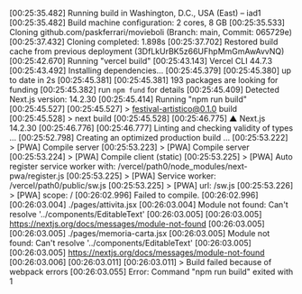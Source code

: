 [00:25:35.482] Running build in Washington, D.C., USA (East) – iad1
[00:25:35.482] Build machine configuration: 2 cores, 8 GB
[00:25:35.533] Cloning github.com/paskferrari/movieboli (Branch: main, Commit: 065729e)
[00:25:37.432] Cloning completed: 1.898s
[00:25:37.702] Restored build cache from previous deployment (3DfLkUrBK5z66UFhpMmGmAwAvvNQ)
[00:25:42.670] Running "vercel build"
[00:25:43.143] Vercel CLI 44.7.3
[00:25:43.492] Installing dependencies...
[00:25:45.379] 
[00:25:45.380] up to date in 2s
[00:25:45.381] 
[00:25:45.381] 193 packages are looking for funding
[00:25:45.382]   run `npm fund` for details
[00:25:45.409] Detected Next.js version: 14.2.30
[00:25:45.414] Running "npm run build"
[00:25:45.527] 
[00:25:45.527] > festival-artistico@0.1.0 build
[00:25:45.528] > next build
[00:25:45.528] 
[00:25:46.775]   ▲ Next.js 14.2.30
[00:25:46.776] 
[00:25:46.777]    Linting and checking validity of types ...
[00:25:52.798]    Creating an optimized production build ...
[00:25:53.222] > [PWA] Compile server
[00:25:53.223] > [PWA] Compile server
[00:25:53.224] > [PWA] Compile client (static)
[00:25:53.225] > [PWA] Auto register service worker with: /vercel/path0/node_modules/next-pwa/register.js
[00:25:53.225] > [PWA] Service worker: /vercel/path0/public/sw.js
[00:25:53.225] > [PWA]   url: /sw.js
[00:25:53.226] > [PWA]   scope: /
[00:26:02.996] Failed to compile.
[00:26:02.996] 
[00:26:03.004] ./pages/attivita.jsx
[00:26:03.004] Module not found: Can't resolve '../components/EditableText'
[00:26:03.005] 
[00:26:03.005] https://nextjs.org/docs/messages/module-not-found
[00:26:03.005] 
[00:26:03.005] ./pages/memoria-carta.jsx
[00:26:03.005] Module not found: Can't resolve '../components/EditableText'
[00:26:03.005] 
[00:26:03.005] https://nextjs.org/docs/messages/module-not-found
[00:26:03.006] 
[00:26:03.011] 
[00:26:03.011] > Build failed because of webpack errors
[00:26:03.055] Error: Command "npm run build" exited with 1